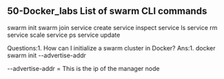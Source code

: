 ## 50-Docker_labs List of swarm CLI commands
swarm init swarm join service create service inspect service ls service rm service scale service ps service update

Questions:1. How can I initialize a swarm cluster in Docker? Ans:1. docker swarm init --advertise-addr

--advertise-addr = This is the ip of the manager node
